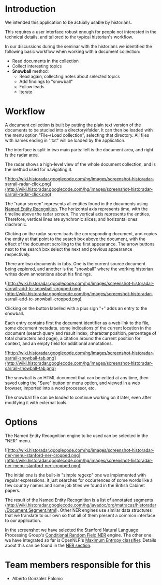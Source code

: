 # Introduction #

We intended this application to be actually usable by historians.

This requires a user interface robust enough for people not interested in the technical details, and tailored to the typical historian's workflow.

In our discussions during the seminar with the historians we identified the following basic workflow when working with a document collection:

  * Read documents in the collection
  * Collect interesting topics
  * **Snowball** method:
    * Read again, collecting notes about selected topics
    * Add findings to "snowball"
    * Follow leads
    * Iterate

# Workflow #

A document collection is built by putting the plain text version of the documents to be studied into a directory/folder. It can then be loaded with the menu option "File→Load collection", selecting that directory. All files with names ending in ".txt" will be loaded by the application.

The interface is split in two main parts: left is the document area, and right is the radar area.

The radar shows a high-level view of the whole document collection, and is the method used for navigating it.

![http://wiki.historadar.googlecode.com/hg/images/screenshot-historadar-sarrail-radar-click.png](http://wiki.historadar.googlecode.com/hg/images/screenshot-historadar-sarrail-radar-click.png)

The "radar screen" represents all entities found in the documents using [Named Entity Recognition](ReportNER.md). The horizontal axis represents time, with the timeline above the radar screen. The vertical axis represents the entities. Therefore, vertical lines are synchronic slices, and horizontal ones diachronic.

Clicking on the radar screen loads the corresponding document, and copies the entity at that point to the search box above the document, with the effect of the document scrolling to the first appearance. The arrow buttons next to the search box select the next and previous appearance respectively.

There are two documents in tabs. One is the current source document being explored, and another is the "snowball" where the working historian writes down annotations about his findings.

![http://wiki.historadar.googlecode.com/hg/images/screenshot-historadar-sarrail-add-to-snowball-cropped.png](http://wiki.historadar.googlecode.com/hg/images/screenshot-historadar-sarrail-add-to-snowball-cropped.png)

Clicking on the button labelled with a plus sign "+" adds an entry to the snowball.

Each entry contains first the document identifier as a web link to the file, some document metadata, some indications of the current location in the document (search query and result index, character position, percentage of total characters and page), a citation around the current position for context, and an empty field for additional annotations.

![http://wiki.historadar.googlecode.com/hg/images/screenshot-historadar-sarrail-snowball-tab.png](http://wiki.historadar.googlecode.com/hg/images/screenshot-historadar-sarrail-snowball-tab.png)

The snowball is an HTML document that can be edited at any time, then saved using the "Save" button or menu option, and viewed in a web browser, imported into a word processor, etc.

The snowball file can be loaded to continue working on it later, even after modifying it with external tools.

# Options #

The Named Entity Recognition engine to be used can be selected in the "NER" menu.

![http://wiki.historadar.googlecode.com/hg/images/screenshot-historadar-ner-menu-stanford-ner-cropped.png](http://wiki.historadar.googlecode.com/hg/images/screenshot-historadar-ner-menu-stanford-ner-cropped.png)

The initial one is the built-in "simple regexp" one we implemented with regular expressions. It just searches for occurrences of some words like a few country names and some job titles we found in the British Cabinet papers.

The result of the Named Entity Recognition is a list of annotated segments (http://wiki.historadar.googlecode.com/hg/javadoc/org/matracas/historadar/Document.Segment.html). Other NER engines use similar data structures that we translate to our own so that all of them present a common interface to our application.

In the screenshot we have selected the Stanford Natural Language Processing Group's [Conditional Random Field NER](http://nlp.stanford.edu/software/CRF-NER.shtml) engine. The other one we have integrated so far is OpenNLP's [Maximum Entropy classifier](http://maxent.sourceforge.net/). Details about this can be found in the [NER section](ReportNER.md).

# Team members responsible for this #

  * Alberto González Palomo